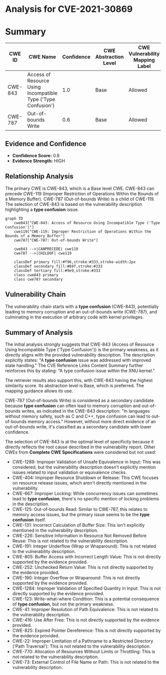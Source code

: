 # Analysis for CVE-2021-30869

# Summary
| CWE ID | CWE Name | Confidence | CWE Abstraction Level | CWE Vulnerability Mapping Label | CWE-Vulnerability Mapping Notes |
|---|---|---|---|---|---|
| CWE-843 | Access of Resource Using Incompatible Type ('Type Confusion') | 1.0 | Base | Allowed | Primary CWE |
| CWE-787 | Out-of-bounds Write | 0.6 | Base | Allowed | Secondary Candidate |

## Evidence and Confidence

*   **Confidence Score:** 0.8
*   **Evidence Strength:** HIGH

## Relationship Analysis
The primary CWE is CWE-843, which is a Base level CWE. CWE-843 can precede CWE-119 (Improper Restriction of Operations Within the Bounds of a Memory Buffer). CWE-787 (Out-of-bounds Write) is a child of CWE-119. The selection of CWE-843 is based on the vulnerability description highlighting a **type confusion** issue.

```mermaid
graph TD
    cwe843["CWE-843: Access of Resource Using Incompatible Type ('Type Confusion')"]
    cwe119["CWE-119: Improper Restriction of Operations Within the Bounds of a Memory Buffer"]
    cwe787["CWE-787: Out-of-bounds Write"]
    
    cwe843 -->|CANPRECEDE| cwe119
    cwe787 -->|CHILDOF| cwe119

    classDef primary fill:#f96,stroke:#333,stroke-width:2px
    classDef secondary fill:#69f,stroke:#333
    classDef tertiary fill:#9e9,stroke:#333
    class cwe843 primary
    class cwe787 secondary
```

## Vulnerability Chain
The vulnerability chain starts with a **type confusion** (CWE-843), potentially leading to memory corruption and an out-of-bounds write (CWE-787), and culminating in the execution of arbitrary code with kernel privileges.

## Summary of Analysis
The initial analysis strongly suggests that CWE-843 (Access of Resource Using Incompatible Type ('Type Confusion')) is the primary weakness, as it directly aligns with the provided vulnerability description. The description explicitly states: "A **type confusion** issue was addressed with improved state handling." The CVE Reference Links Content Summary further reinforces this by stating: "A type confusion issue within the XNU kernel."

The retriever results also support this, with CWE-843 having the highest similarity score. Its abstraction level is Base, which is preferred. The mapping guidance allows its use.

CWE-787 (Out-of-bounds Write) is considered as a secondary candidate because **type confusion** can often lead to memory corruption and out-of-bounds writes, as indicated in the CWE-843 description: "In languages without memory safety, such as C and C++, type confusion can lead to out-of-bounds memory access." However, without more direct evidence of an out-of-bounds write, it's classified as a secondary candidate with lower confidence.

The selection of CWE-843 is at the optimal level of specificity because it directly reflects the root cause described in the vulnerability report.
Other CWEs from **Complete CWE Specifications** were considered but not used:

*   CWE-1289: Improper Validation of Unsafe Equivalence in Input: This was considered, but the vulnerability description doesn't explicitly mention issues related to input validation or equivalence checks.
*   CWE-404: Improper Resource Shutdown or Release: This CWE focuses on resource release issues, which aren't directly mentioned in the vulnerability.
*   CWE-667: Improper Locking: While concurrency issues can sometimes lead to **type confusion**, there's no specific mention of locking problems in the description.
*   CWE-125: Out-of-bounds Read: Similar to CWE-787, this relates to memory access issues, but the primary issue seems to be the **type confusion** itself.
*   CWE-131: Incorrect Calculation of Buffer Size: This isn't explicitly mentioned in the vulnerability description.
*   CWE-226: Sensitive Information in Resource Not Removed Before Reuse: This is not related to the vulnerability description.
*   CWE-191: Integer Underflow (Wrap or Wraparound): This is not related to the vulnerability description.
*   CWE-805: Buffer Access with Incorrect Length Value: This is not directly supported by the evidence provided.
*   CWE-252: Unchecked Return Value: This is not directly supported by the evidence provided.
*   CWE-190: Integer Overflow or Wraparound: This is not directly supported by the evidence provided.
*   CWE-1284: Improper Validation of Specified Quantity in Input: This is not directly supported by the evidence provided.
*   CWE-123: Write-what-where Condition: This is a potential consequence of **type confusion**, but not the primary weakness.
*   CWE-41: Improper Resolution of Path Equivalence: This is not related to the vulnerability description.
*   CWE-416: Use After Free: This is not directly supported by the evidence provided.
*   CWE-825: Expired Pointer Dereference: This is not directly supported by the evidence provided.
*   CWE-22: Improper Limitation of a Pathname to a Restricted Directory ('Path Traversal'): This is not related to the vulnerability description.
*   CWE-770: Allocation of Resources Without Limits or Throttling: This is not related to the vulnerability description.
*   CWE-73: External Control of File Name or Path: This is not related to the vulnerability description.